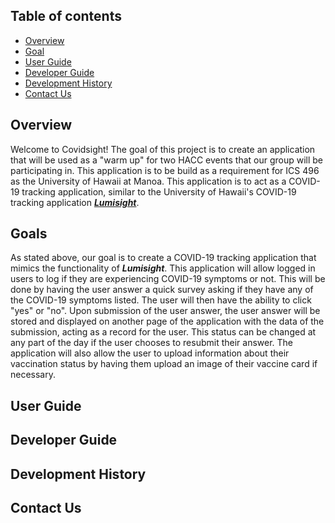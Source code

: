 ## Table of contents

* [Overview](#overview)
* [Goal](#goal)
* [User Guide](#user-guide)
* [Developer Guide](#developer-guide)
* [Development History](#development-history)
* [Contact Us](#contact-us)


## Overview
Welcome to Covidsight! The goal of this project is to create an application that will be used as a "warm up" for two HACC events that our group will be participating in. This application is to be build as a requirement for ICS 496 as the University of Hawaii at Manoa. This application is to act as a COVID-19 tracking application, similar to the University of Hawaii's COVID-19 tracking application _**[Lumisight](https://www.hawaii.edu/its/covid-19-resources/about-lumisight-uh/)**_.

## Goals
As stated above, our goal is to create a COVID-19 tracking application that mimics the functionality of _**Lumisight**_. This application will allow logged in users to log if they are experiencing COVID-19 symptoms or not. This will be done by having the user answer a quick survey asking if they have any of the COVID-19 symptoms listed. The user will then have the ability to click "yes" or "no". Upon submission of the user answer, the user answer will be stored and displayed on another page of the application with the data of the submission, acting as a record for the user. This status can be changed at any part of the day if the user chooses to resubmit their answer. The application will also allow the user to upload information about their vaccination status by having them upload an image of their vaccine card if necessary.

## User Guide

## Developer Guide

## Development History

## Contact Us


